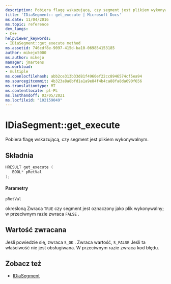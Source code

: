 ```yaml
---
description: Pobiera flagę wskazującą, czy segment jest plikiem wykonywalnym.
title: 'IDiaSegment:: get_execute | Microsoft Docs'
ms.date: 11/04/2016
ms.topic: reference
dev_langs:
- C++
helpviewer_keywords:
- IDiaSegment::get_execute method
ms.assetid: 746cdf8e-9097-415d-ba10-069854153185
author: mikejo5000
ms.author: mikejo
manager: jmartens
ms.workload:
- multiple
ms.openlocfilehash: abb2ce313b33d81f4960ef22cc8946574cf5ea94
ms.sourcegitcommit: 4b323a8a8bfd1a1a9e84f4b4ca88fa8da690f656
ms.translationtype: MT
ms.contentlocale: pl-PL
ms.lasthandoff: 03/05/2021
ms.locfileid: "102159049"
---
```

# <a name="idiasegmentget_execute"></a>IDiaSegment::get_execute
Pobiera flagę wskazującą, czy segment jest plikiem wykonywalnym.

## <a name="syntax"></a>Składnia

```C++
HRESULT get_execute ( 
   BOOL* pRetVal
);
```

#### <a name="parameters"></a>Parametry
 `pRetVal`

określoną Zwraca `TRUE` czy segment jest oznaczony jako plik wykonywalny; w przeciwnym razie zwraca `FALSE` .

## <a name="return-value"></a>Wartość zwracana
 Jeśli powiedzie się, zwraca `S_OK` . Zwraca wartość, `S_FALSE` Jeśli ta właściwość nie jest obsługiwana. W przeciwnym razie zwraca kod błędu.

## <a name="see-also"></a>Zobacz też
- [IDiaSegment](../../debugger/debug-interface-access/idiasegment.md)
